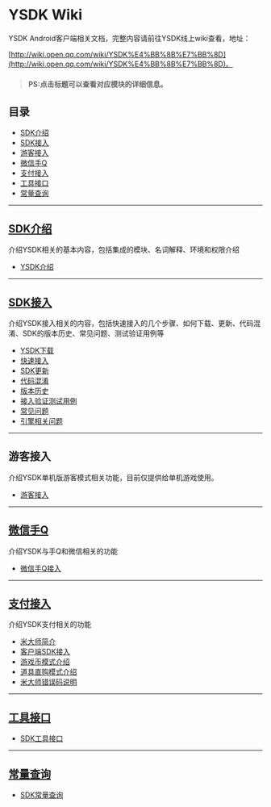 # YSDK Wiki

YSDK Android客户端相关文档，完整内容请前往YSDK线上wiki查看，地址：

[http://wiki.open.qq.com/wiki/YSDK%E4%BB%8B%E7%BB%8D](http://wiki.open.qq.com/wiki/YSDK%E4%BB%8B%E7%BB%8D)。

> #### PS:点击标题可以查看对应模块的详细信息。 

## 目录

- [SDK介绍](#SDK%E4%BB%8B%E7%BB%8D)
- [SDK接入](#SDK%E6%8E%A5%E5%85%A5)
- [游客接入](#游客接入)
- [微信手Q](#微信手Q)
- [支付接入](#支付接入)
- [工具接口](#工具接口) 
- [常量查询](#常量查询)

******

## [SDK介绍](http://wiki.open.qq.com/wiki/YSDK%E4%BB%8B%E7%BB%8D)
 
介绍YSDK相关的基本内容，包括集成的模块、名词解释、环境和权限介绍
 
 - [YSDK介绍](YSDK介绍.md)
 
******

## [SDK接入](http://wiki.open.qq.com/wiki/YSDK%E4%B8%8B%E8%BD%BD)
 
介绍YSDK接入相关的内容，包括快速接入的几个步骤、如何下载、更新、代码混淆、SDK的版本历史、常见问题、测试验证用例等
 
 - [YSDK下载](YSDK接入-YSDK下载.md)
 - [快速接入](YSDK接入-快速接入.md)
 - [SDK更新](YSDK接入-SDK更新.md)
 - [代码混淆](YSDK接入-代码混淆.md)
 - [版本历史](YSDK接入-版本历史.md)
 - [接入验证测试用例](YSDK接入-接入验证测试用例.md)
 - [常见问题](YSDK接入-常见问题之Android接入.md)
 - [引擎相关问题](YSDK接入-引擎相关问题.md)

******

## 游客接入
 
介绍YSDK单机版游客模式相关功能，目前仅提供给单机游戏使用。
  
 - [游客接入](游客模式接入.md)
 
******

## [微信手Q](http://wiki.open.qq.com/wiki/%E5%BE%AE%E4%BF%A1%E4%B8%8E%E6%89%8BQ%E6%8E%A5%E5%85%A5)
 
介绍YSDK与手Q和微信相关的功能
 
- [微信手Q接入](微信、手Q接入.md)
 
******

## [支付接入](http://wiki.open.qq.com/wiki/%E7%B1%B3%E5%A4%A7%E5%B8%88%E7%AE%80%E4%BB%8B)
 
介绍YSDK支付相关的功能

 - [米大师简介](支付接入-米大师简介.md)
 - [客户端SDK接入](支付接入-客户端SDK接入.md)
 - [游戏币模式介绍](支付接入-游戏币模式.md)
 - [道具直购模式介绍](支付接入-道具直购模式.md)
 - [米大师错误码说明](支付接入-支付相关错误码.md)

******

## [工具接口](http://wiki.open.qq.com/wiki/%E5%B7%A5%E5%85%B7%E6%8E%A5%E5%8F%A3)
 
 - [SDK工具接口](SDK工具接口.md) 

******

## [常量查询](http://wiki.open.qq.com/wiki/YSDK_Android_%E5%B8%B8%E9%87%8F%E6%9F%A5%E8%AF%A2)
 
 - [SDK常量查询](SDK常量.md)
